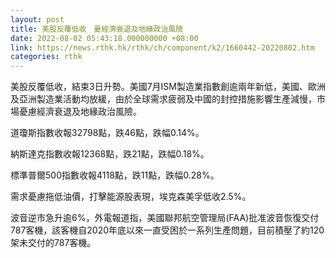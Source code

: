 ```yaml
---
layout: post
title: 美股反覆低收　憂經濟衰退及地緣政治風險
date: 2022-08-02 05:43:18.000000000 +08:00
link: https://news.rthk.hk/rthk/ch/component/k2/1660442-20220802.htm
categories: rthk
---
```


美股反覆低收，結束3日升勢。美國7月ISM製造業指數創逾兩年新低，美國、歐洲及亞洲製造業活動均放緩，由於全球需求疲弱及中國的封控措施影響生產減慢，市場憂慮經濟衰退及地緣政治風險。

道瓊斯指數收報32798點，跌46點，跌幅0.14%。

納斯達克指數收報12368點，跌21點，跌幅0.18%。

標準普爾500指數收報4118點，跌11點，跌幅0.28%。

需求憂慮拖低油價，打擊能源股表現，埃克森美孚低收2.5%。

波音逆市急升逾6%，外電報道指，美國聯邦航空管理局(FAA)批准波音恢復交付787客機，該客機自2020年底以來一直受困於一系列生產問題，目前積壓了約120架未交付的787客機。
